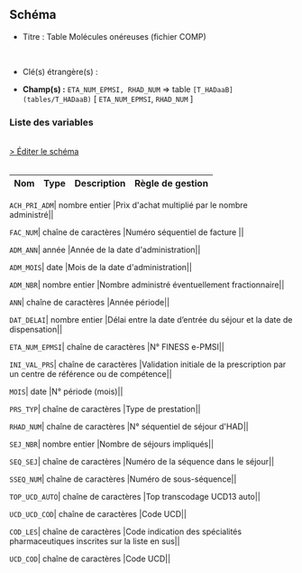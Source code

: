 ## Schéma


- Titre : Table Molécules onéreuses (fichier COMP)
<br />



- Clé(s) étrangère(s) : <br />

- **Champ(s) :** `ETA_NUM_EPMSI, RHAD_NUM`
  => table `[T_HADaaB](tables/T_HADaaB)` [ `ETA_NUM_EPMSI`, `RHAD_NUM` ]<br />

 
### Liste des variables
<br />
<div>
    <a href="https://gitlab.com/healthdatahub/applications-du-hdh/schema-snds/-/tree/master/schemas/T_HADaaMED/T_HADaaMED.json"
       target="_blank" rel="noopener noreferrer">> Éditer le schéma</a>
</div>
<br />

Nom | Type | Description | Règle de gestion
-|-|-|-



`ACH_PRI_ADM`| nombre entier |Prix d'achat multiplié par le nombre administré||

`FAC_NUM`| chaîne de caractères |Numéro séquentiel de facture ||

`ADM_ANN`| année |Année de la date d'administration||

`ADM_MOIS`| date |Mois de la date d'administration||

`ADM_NBR`| nombre entier |Nombre administré éventuellement fractionnaire||

`ANN`| chaîne de caractères |Année période||

`DAT_DELAI`| nombre entier |Délai entre la date d’entrée du séjour et la date de dispensation||

`ETA_NUM_EPMSI`| chaîne de caractères |N° FINESS e-PMSI||

`INI_VAL_PRS`| chaîne de caractères |Validation initiale de la prescription par un centre de référence ou de compétence||

`MOIS`| date |N° période (mois)||

`PRS_TYP`| chaîne de caractères |Type de prestation||

`RHAD_NUM`| chaîne de caractères |N° séquentiel de séjour d'HAD||

`SEJ_NBR`| nombre entier |Nombre de séjours impliqués||

`SEQ_SEJ`| chaîne de caractères |Numéro de la séquence dans le séjour||

`SSEQ_NUM`| chaîne de caractères |Numéro de sous-séquence||

`TOP_UCD_AUTO`| chaîne de caractères |Top transcodage UCD13 auto||

`UCD_UCD_COD`| chaîne de caractères |Code UCD||

`COD_LES`| chaîne de caractères |Code indication des spécialités pharmaceutiques inscrites sur la liste en sus||

`UCD_COD`| chaîne de caractères |Code UCD||
